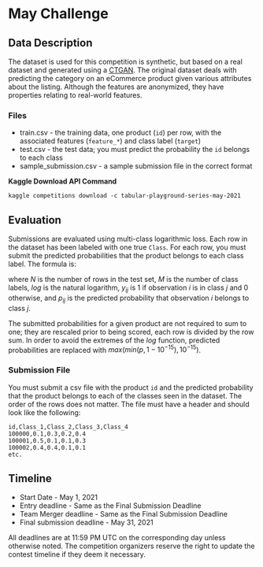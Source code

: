 # May Challenge

## Data Description

The dataset is used for this competition is synthetic, but based on a real dataset and generated using a [CTGAN](https://github.com/sdv-dev/CTGAN). The original dataset deals with predicting the category on an eCommerce product given various attributes about the listing. Although the features are anonymized, they have properties relating to real-world features.

### Files

* train.csv - the training data, one product (`id`) per row, with the associated features (`feature_*`) and class label (`target`)
* test.csv - the test data; you must predict the probability the `id` belongs to each class
* sample_submission.csv - a sample submission file in the correct format

**Kaggle Download API Command**

`kaggle competitions download -c tabular-playground-series-may-2021`

## Evaluation

Submissions are evaluated using multi-class logarithmic loss. Each row in the dataset has been labeled with one true `Class`. For each row, you must submit the predicted probabilities that the product belongs to each class label. The formula is:

where $N$ is the number of rows in the test set, $M$ is the number of class labels, $log$ is the natural logarithm, $y_{ij}$ is 1 if observation $i$ is in class $j$ and 0 otherwise, and $p_{ij}$ is the predicted probability that observation $i$ belongs to class $j$.

The submitted probabilities for a given product are not required to sum to one; they are rescaled prior to being scored, each row is divided by the row sum. In order to avoid the extremes of the $log$ function, predicted probabilities are replaced with $max(min(p, 1 - 10^{-15}), 10^{-15})$.

### Submission File
You must submit a csv file with the product `id` and the predicted probability that the product belongs to each of the classes seen in the dataset. The order of the rows does not matter. The file must have a header and should look like the following:

```
id,Class_1,Class_2,Class_3,Class_4
100000,0.1,0.3,0.2,0.4
100001,0.5,0.1,0.1,0.3
100002,0.4,0.4,0.1,0.1
etc.
```

## Timeline

* Start Date - May 1, 2021
* Entry deadline - Same as the Final Submission Deadline
* Team Merger deadline - Same as the Final Submission Deadline
* Final submission deadline - May 31, 2021

All deadlines are at 11:59 PM UTC on the corresponding day unless otherwise noted. The competition organizers reserve the right to update the contest timeline if they deem it necessary.